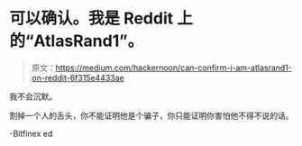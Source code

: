 # 可以确认。我是 Reddit 上的“AtlasRand1”。

> 原文：<https://medium.com/hackernoon/can-confirm-i-am-atlasrand1-on-reddit-6f315e4433ae>

我不会沉默。

割掉一个人的舌头，你不能证明他是个骗子，你只能证明你害怕他不得不说的话。

-Bitfinex ed